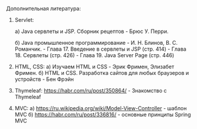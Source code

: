 Дополнительная литература:


1. Servlet:

    а) Java сервлеты и JSP. Сборник рецептов - Брюс У. Перри.
    
    б) Java промышленное программирование - И. Н. Блинов, В. С. Романчик. 
        - Глава 17. Введение в сервлеты и JSP (стр. 414)
        - Глава 18. Сервлеты (стр. 426)
        - Глава 19. Java Server Page (стр. 446)

2. HTML, CSS:
   а) Изучаем HTML и CSS - Эрик Фримен, Элизабет Фримен.
   б) HTML и CSS. Разработка сайтов для любых браузеров и устройств - Бен Фрэйн

3. Thymeleaf:
   https://habr.com/ru/post/350864/ - Знакомство с Thymeleaf


4. MVC:
   а) https://ru.wikipedia.org/wiki/Model-View-Controller - шаблон MVC
   б) https://habr.com/ru/post/336816/ - основные принципы Spring MVC

